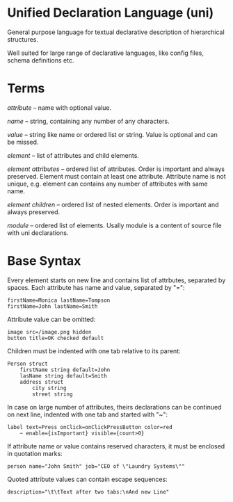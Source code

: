 # Unified Declaration Language (uni)

General purpose language for textual declarative description of hierarchical structures.

Well suited for large range of declarative languages, like config files, schema definitions etc.

# Terms

*attribute* – name with optional value.

*name* – string, containing any number of any characters.

*value* – string like name or ordered list or string. Value is optional and can be missed.

*element* – list of attributes and child elements.

*element attributes* – ordered list of attributes. Order is important and always preserved. Element must contain at least one attribute. Attribute name is not unique, e.g. element can contains any number of attributes with same name.

*element children* – ordered list of nested elements. Order is important and always preserved.

*module* – ordered list of elements. Usally module is a content of source file with uni declarations.

# Base Syntax

Every element starts on new line and contains list of attrbutes, separated by spaces. Each attribute has name and value, separated by "=":

	firstName=Monica lastName=Tompson
	firstName=John lastName=Smith

Attribute value can be omitted:	

	image src=/image.png hidden
	button title=OK checked default

Children must be indented with one tab relative to its parent:

	Person struct
		firstName string default=John
		lasName string default=Smith
		address struct
			city string
			street string

In case on large number of attributes, theirs declarations can be continued on next line, indented with one tab and started with "~":

	label text=Press onClick=onClickPressButton color=red
		~ enable={isImportant} visible={count>0}

If attribute name or value contains reserved characters, it must be enclosed in quotation marks:

	person name="John Smith" job="CEO of \"Laundry Systems\""

Quoted attribute values can contain escape sequences:

	description="\t\tText after two tabs:\nAnd new Line"





